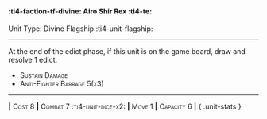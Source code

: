 #### :ti4-faction-tf-divine: **Airo Shir Rex** :ti4-te:

Unit Type: Divine Flagship :ti4-unit-flagship: 

---

At the end of the edict phase, if this unit is on the game board, draw and resolve 1 edict.

* <span style="font-variant:small-caps;">Sustain Damage</span> 
* <span style="font-variant:small-caps;">Anti-Fighter Barrage 5(x3)</span> 

---

__|__ <span style="font-variant:small-caps;">Cost 8</span> __|__ <span style="font-variant:small-caps;">Combat 7 :ti4-unit-dice-x2:</span> __|__ <span style="font-variant:small-caps;">Move 1</span> __|__ <span style="font-variant:small-caps;">Capacity 6</span> __|__
{ .unit-stats }
